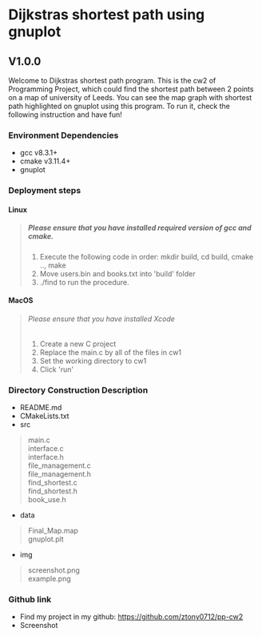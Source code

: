 # Dijkstras shortest path using gnuplot

## V1.0.0 

Welcome to Dijkstras shortest path program. This is the cw2 of Programming Project, which could find the shortest path between 2 points on a map of university of Leeds. You can see the map graph with shortest path highlighted on gnuplot using this program. To run it, check the following instruction and have fun!

### Environment Dependencies

* gcc v8.3.1+
* cmake v3.11.4+
* gnuplot 

### Deployment steps

#### Linux

> ##### Please ensure that you have installed required version of gcc and cmake.
>
> 1. Execute the following code in order: mkdir build, cd build, cmake .., make
> 2. Move users.bin and books.txt into 'build' folder
> 3. ./find to run the procedure.

#### MacOS

> ###### Please ensure that you have installed Xcode
>
> 1. Create a new C project
> 2. Replace the main.c by all of the files in cw1
> 3. Set the working directory to cw1
> 4. Click 'run'

### Directory Construction Description

* README.md  
* CMakeLists.txt  
* src  
> main.c  
> interface.c  
> interface.h  
> file_management.c  
> file_management.h  
> find_shortest.c  
> find_shortest.h  
> book_use.h  

* data  
> Final_Map.map  
> gnuplot.plt  

* img  
> screenshot.png  
> example.png  



### Github link

* Find my project in my github: https://github.com/ztony0712/pp-cw2
* Screenshot

